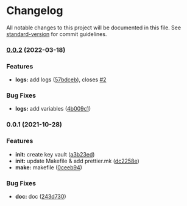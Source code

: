 # Changelog

All notable changes to this project will be documented in this file. See [standard-version](https://github.com/conventional-changelog/standard-version) for commit guidelines.

### [0.0.2](https://github.com/padok-team/terraform-azurerm-keyvault/compare/v0.0.1...v0.0.2) (2022-03-18)


### Features

* **logs:** add logs ([57bdceb](https://github.com/padok-team/terraform-azurerm-keyvault/commit/57bdceb58ca0337332566f8e690b25fb2cb3f62c)), closes [#2](https://github.com/padok-team/terraform-azurerm-keyvault/issues/2)


### Bug Fixes

* **logs:** add variables ([4b009c1](https://github.com/padok-team/terraform-azurerm-keyvault/commit/4b009c11785f7abf6f460b510c0b5c0674869000))

### 0.0.1 (2021-10-28)


### Features

* **init:** create key vault ([a3b23ed](https://github.com/padok-team/terraform-azurerm-keyvault/commit/a3b23ed647181584353210ec02a699492b09b65c))
* **init:** update Makefile & add prettier.mk ([dc2258e](https://github.com/padok-team/terraform-azurerm-keyvault/commit/dc2258e6d4156c3f51937b4faa249947a68e9b49))
* **make:** makefile ([0ceeb94](https://github.com/padok-team/terraform-azurerm-keyvault/commit/0ceeb94a39e36a394e90d73a8195db1cebecfd16))


### Bug Fixes

* **doc:** doc ([243d730](https://github.com/padok-team/terraform-azurerm-keyvault/commit/243d7306ec1eb4e6a352b1865a44762a27de35dd))
